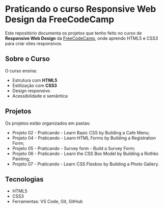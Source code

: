 # Praticando o curso Responsive Web Design da FreeCodeCamp

Este repositório documenta os projetos que tenho feito no curso de **Responsive Web Design** da [FreeCodeCamp](https://www.freecodecamp.org/learn/2022/responsive-web-design/), onde aprendo HTML5 e CSS3 para criar sites responsivos.

## Sobre o Curso

O curso ensina:
- Estrutura com **HTML5**
- Estilização com **CSS3**
- Design responsivo
- Acessibilidade e semântica

## Projetos

Os projetos estão organizados em pastas:
- Projeto 02 - Praticando - Learn Basic CSS by Building a Cafe Menu;
- Projeto 04 - Praticando - Learn HTML Forms by Building a Registration Form;
- Projeto 05 - Praticando - Survey form - Build a Survey Form;
- Projeto 06 - Praticando - Learn the CSS Box Model by Building a Rothko Painting;
- Projeto 07 - Praticando - Learn CSS Flexbox by Building a Photo Gallery.

## Tecnologias
- HTML5
- CSS3
- Ferramentas: VS Code, Git, GitHub

